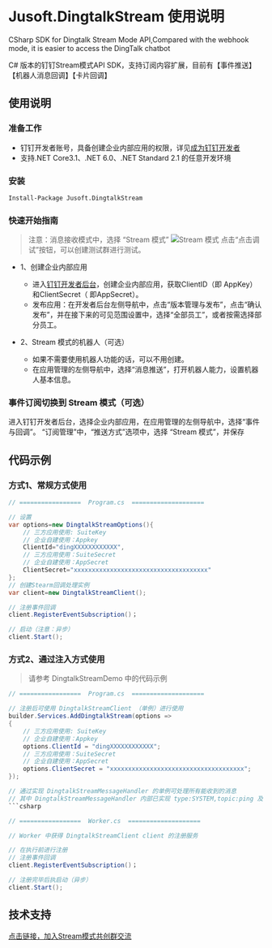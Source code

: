 ﻿# Jusoft.DingtalkStream 使用说明

CSharp SDK for Dingtalk Stream Mode API,Compared with the webhook mode, it is easier to access the DingTalk chatbot

C# 版本的钉钉Stream模式API SDK，支持订阅内容扩展，目前有【事件推送】【机器人消息回调】【卡片回调】


## 使用说明

### 准备工作
- 钉钉开发者账号，具备创建企业内部应用的权限，详见[成为钉钉开发者](https://open.dingtalk.com/document/orgapp/become-a-dingtalk-developer)
- 支持.NET Core3.1、.NET 6.0、.NET Standard 2.1 的任意开发环境

### 安装
```bash
Install-Package Jusoft.DingtalkStream
```

### 快速开始指南
> 注意：消息接收模式中，选择 “Stream 模式”
> ![Stream 模式](https://img.alicdn.com/imgextra/i3/O1CN01XL4piO1lkYX2F6sW6_!!6000000004857-0-tps-896-522.jpg)
> 点击“点击调试”按钮，可以创建测试群进行测试。

- 1、创建企业内部应用
  - 进入[钉钉开发者后台](https://open-dev.dingtalk.com/)，创建企业内部应用，获取ClientID（即 AppKey）和ClientSecret（ 即AppSecret）。
  - 发布应用：在开发者后台左侧导航中，点击“版本管理与发布”，点击“确认发布”，并在接下来的可见范围设置中，选择“全部员工”，或者按需选择部分员工。

- 2、Stream 模式的机器人（可选）
  - 如果不需要使用机器人功能的话，可以不用创建。
  - 在应用管理的左侧导航中，选择“消息推送”，打开机器人能力，设置机器人基本信息。

### 事件订阅切换到 Stream 模式（可选）

进入钉钉开发者后台，选择企业内部应用，在应用管理的左侧导航中，选择“事件与回调”。
“订阅管理”中，“推送方式”选项中，选择 “Stream 模式”，并保存

## 代码示例

### 方式1、常规方式使用

```csharp
// =================  Program.cs  ====================

// 设置
var options=new DingtalkStreamOptions(){
    // 三方应用使用: SuiteKey
    // 企业自建使用：Appkey
    ClientId="dingXXXXXXXXXXXX",
    // 三方应用使用：SuiteSecret
    // 企业自建使用：AppSecret
    ClientSecret="xxxxxxxxxxxxxxxxxxxxxxxxxxxxxxxxxxxxx"
};
// 创建Stearm回调处理实例
var client=new DingtalkStreamClient();

// 注册事件回调
client.RegisterEventSubscription()；

// 启动（注意：异步）
client.Start();
```

### 方式2、通过注入方式使用

> 请参考 DingtalkStreamDemo 中的代码示例

```csharp
// =================  Program.cs  ====================

// 注册后可使用 DingtalkStreamClient （单例）进行使用
builder.Services.AddDingtalkStream(options =>
{
    // 三方应用使用: SuiteKey
    // 企业自建使用：Appkey
    options.ClientId = "dingXXXXXXXXXXXX";
    // 三方应用使用：SuiteSecret
    // 企业自建使用：AppSecret
    options.ClientSecret = "xxxxxxxxxxxxxxxxxxxxxxxxxxxxxxxxxxxxx";
});

// 通过实现 DingtalkStreamMessageHandler 的单例可处理所有能收到的消息
// 其中 DingtalkStreamMessageHandler 内部已实现 type:SYSTEM,topic:ping 及 type:SYSTEM,topic:disconnect 回调的处理
```csharp

```

```csharp
// =================  Worker.cs  ====================

// Worker 中获得 DingtalkStreamClient client 的注册服务

// 在执行前进行注册
// 注册事件回调
client.RegisterEventSubscription()；

// 注册完毕后执启动（异步）
client.Start();
```

## 技术支持

[点击链接，加入Stream模式共创群交流](https://open-dingtalk.github.io/developerpedia/docs/explore/support/?via=moon-group)